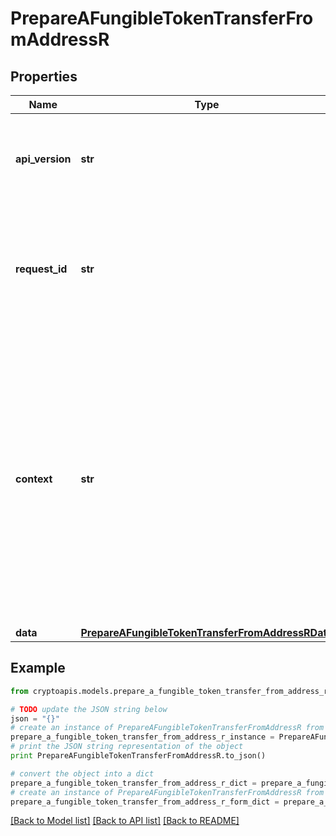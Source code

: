 # PrepareAFungibleTokenTransferFromAddressR


## Properties
Name | Type | Description | Notes
------------ | ------------- | ------------- | -------------
**api_version** | **str** | Specifies the version of the API that incorporates this endpoint. | 
**request_id** | **str** | Defines the ID of the request. The &#x60;requestId&#x60; is generated by Crypto APIs and it&#39;s unique for every request. | 
**context** | **str** | In batch situations the user can use the context to correlate responses with requests. This property is present regardless of whether the response was successful or returned as an error. &#x60;context&#x60; is specified by the user. | [optional] 
**data** | [**PrepareAFungibleTokenTransferFromAddressRData**](PrepareAFungibleTokenTransferFromAddressRData.md) |  | 

## Example

```python
from cryptoapis.models.prepare_a_fungible_token_transfer_from_address_r import PrepareAFungibleTokenTransferFromAddressR

# TODO update the JSON string below
json = "{}"
# create an instance of PrepareAFungibleTokenTransferFromAddressR from a JSON string
prepare_a_fungible_token_transfer_from_address_r_instance = PrepareAFungibleTokenTransferFromAddressR.from_json(json)
# print the JSON string representation of the object
print PrepareAFungibleTokenTransferFromAddressR.to_json()

# convert the object into a dict
prepare_a_fungible_token_transfer_from_address_r_dict = prepare_a_fungible_token_transfer_from_address_r_instance.to_dict()
# create an instance of PrepareAFungibleTokenTransferFromAddressR from a dict
prepare_a_fungible_token_transfer_from_address_r_form_dict = prepare_a_fungible_token_transfer_from_address_r.from_dict(prepare_a_fungible_token_transfer_from_address_r_dict)
```
[[Back to Model list]](../README.md#documentation-for-models) [[Back to API list]](../README.md#documentation-for-api-endpoints) [[Back to README]](../README.md)


